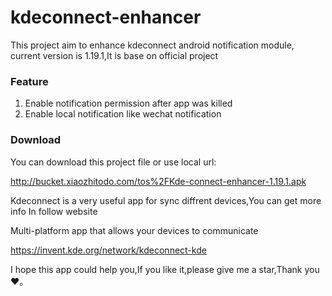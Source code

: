 # kdeconnect-enhancer
This project aim to enhance kdeconnect android  notification module, current version is  1.19.1,It is base on official project 

### Feature

1. Enable notification permission after app was killed
2. Enable local notification like wechat notification



### Download

You can download  this project file or use local url:

http://bucket.xiaozhitodo.com/tos%2FKde-connect-enhancer-1.19.1.apk



Kdeconnect is a very useful app for sync diffrent devices,You can get more info In follow website

Multi-platform app that allows your devices to communicate

https://invent.kde.org/network/kdeconnect-kde



I hope this app could help you,If you like it,please give me a star,Thank you❤️。

